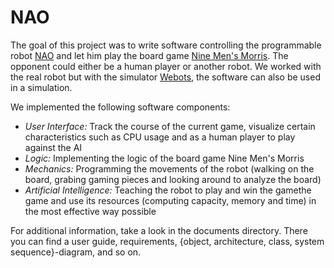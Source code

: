 # NAO
The goal of this project was to write software controlling the programmable robot [NAO](https://en.wikipedia.org/wiki/Nao_(robot)) and let him play the board game [Nine Men's Morris](https://en.wikipedia.org/wiki/Nine_Men%27s_Morris). The opponent could either be a human player or another robot. We worked with the real robot but with the simulator [Webots](https://www.cyberbotics.com), the software can also be used in a simulation.

We implemented the following software components:

* _User Interface:_ Track the course of the current game, visualize certain characteristics such as CPU usage and as a human player to play against the AI
* _Logic:_ Implementing the logic of the board game Nine Men's Morris
* _Mechanics:_ Programming the movements of the robot (walking on the board, grabing gaming pieces and looking around to analyze the board)
* _Artificial Intelligence:_ Teaching the robot to play and win the gamethe game and use its resources (computing capacity, memory and time) in the most effective way possible

For additional information, take a look in the documents directory. There you can find a user guide, requirements, {object, architecture, class, system sequence}-diagram, and so on.
